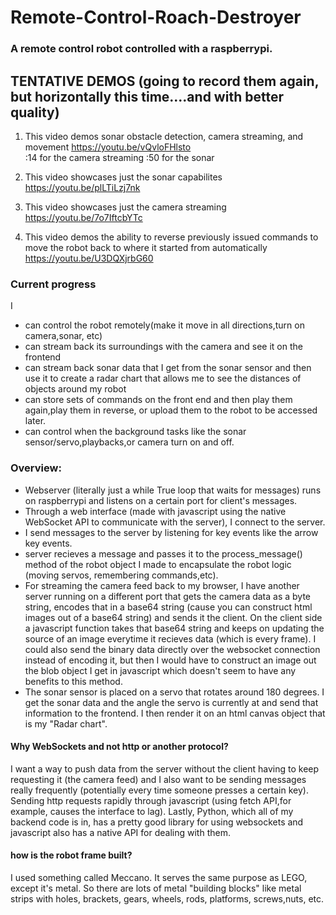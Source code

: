 # Remote-Control-Roach-Destroyer

### A remote control robot controlled with a raspberrypi.

## TENTATIVE DEMOS (going to record them again, but horizontally this time....and with better quality)

1. This video demos sonar obstacle detection, camera streaming, and movement
https://youtu.be/vQvloFHlsto  
:14 for the camera streaming :50 for the sonar

2. This video showcases just the sonar capabilites 
https://youtu.be/plLTiLzj7nk

3. This video showcases just the camera streaming
https://youtu.be/7o7IftcbYTc

4. This video demos the ability to reverse previously issued commands to move the robot back to where it started from automatically
https://youtu.be/U3DQXjrbG60





### Current progress
I
- can control the robot remotely(make it move in all directions,turn on camera,sonar, etc)
- can stream back its surroundings with the camera and see it on the frontend
- can stream back sonar data that I get from the sonar sensor and then use it to create a radar chart that allows me to see the distances of objects around my robot
- can store sets of commands on the front end and then play them again,play them in reverse, or upload them to the robot to be accessed later.
- can control when the background tasks like the sonar sensor/servo,playbacks,or camera turn on and off.


### Overview: 
- Webserver (literally just a while True loop that waits for messages) runs on raspberrypi and listens on a certain port for client's messages. 
- Through a web interface (made with javascript using the native WebSocket API to communicate with the server), I connect to the server.
- I send messages to the server by listening for key events like the arrow key events.
- server recieves a message and passes it to the process_message() method of the robot object I made to encapsulate the robot logic (moving servos, remembering commands,etc).
- For streaming the camera feed back to my browser, I have another server running on a different port that gets the camera data as a byte string, encodes that in a base64 string (cause you can construct html images out of a base64 string) and sends it the client. On the client side a javascript function takes that base64 string and keeps on updating the source of an image everytime it recieves data (which is every frame). I could also send the binary data directly over the websocket connection instead of encoding it, but then I would have to construct an image out the blob object I get in javascript which doesn't seem to have any benefits to this method.
- The sonar sensor is placed on a servo that rotates around 180 degrees. I get the sonar data and the angle the servo is currently at and send that information to the frontend. I then render it on an html canvas object that is my "Radar chart". 

#### Why WebSockets and not http or another protocol?
I want a way to push data from the server without the client having to keep requesting it (the camera feed) and I also want to be sending messages really frequently (potentially every time someone presses a certain key). Sending http requests rapidly through javascript (using fetch API,for example, causes the interface to lag). Lastly, Python, which all of my backend code is in, has a pretty good library for using websockets and javascript also has a native API for dealing with them.

#### how is the robot frame built?

I used something called Meccano. It serves the same purpose as LEGO, except it's metal. So there are lots of metal "building blocks" like metal strips with holes, brackets, gears, wheels, rods, platforms, screws,nuts, etc. 
